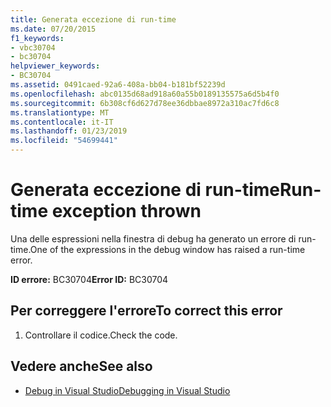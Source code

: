```yaml
---
title: Generata eccezione di run-time
ms.date: 07/20/2015
f1_keywords:
- vbc30704
- bc30704
helpviewer_keywords:
- BC30704
ms.assetid: 0491caed-92a6-408a-bb04-b181bf52239d
ms.openlocfilehash: abc0135d68ad918a60a55b0189135575a6d5b4f0
ms.sourcegitcommit: 6b308cf6d627d78ee36dbbae8972a310ac7fd6c8
ms.translationtype: MT
ms.contentlocale: it-IT
ms.lasthandoff: 01/23/2019
ms.locfileid: "54699441"
---
```

# <a name="run-time-exception-thrown"></a><span data-ttu-id="5670d-102">Generata eccezione di run-time</span><span class="sxs-lookup"><span data-stu-id="5670d-102">Run-time exception thrown</span></span>
<span data-ttu-id="5670d-103">Una delle espressioni nella finestra di debug ha generato un errore di run-time.</span><span class="sxs-lookup"><span data-stu-id="5670d-103">One of the expressions in the debug window has raised a run-time error.</span></span>  
  
 <span data-ttu-id="5670d-104">**ID errore:** BC30704</span><span class="sxs-lookup"><span data-stu-id="5670d-104">**Error ID:** BC30704</span></span>  
  
## <a name="to-correct-this-error"></a><span data-ttu-id="5670d-105">Per correggere l'errore</span><span class="sxs-lookup"><span data-stu-id="5670d-105">To correct this error</span></span>  
  
1.  <span data-ttu-id="5670d-106">Controllare il codice.</span><span class="sxs-lookup"><span data-stu-id="5670d-106">Check the code.</span></span>  
  
## <a name="see-also"></a><span data-ttu-id="5670d-107">Vedere anche</span><span class="sxs-lookup"><span data-stu-id="5670d-107">See also</span></span>
- [<span data-ttu-id="5670d-108">Debug in Visual Studio</span><span class="sxs-lookup"><span data-stu-id="5670d-108">Debugging in Visual Studio</span></span>](/visualstudio/debugger/debugging-in-visual-studio)
